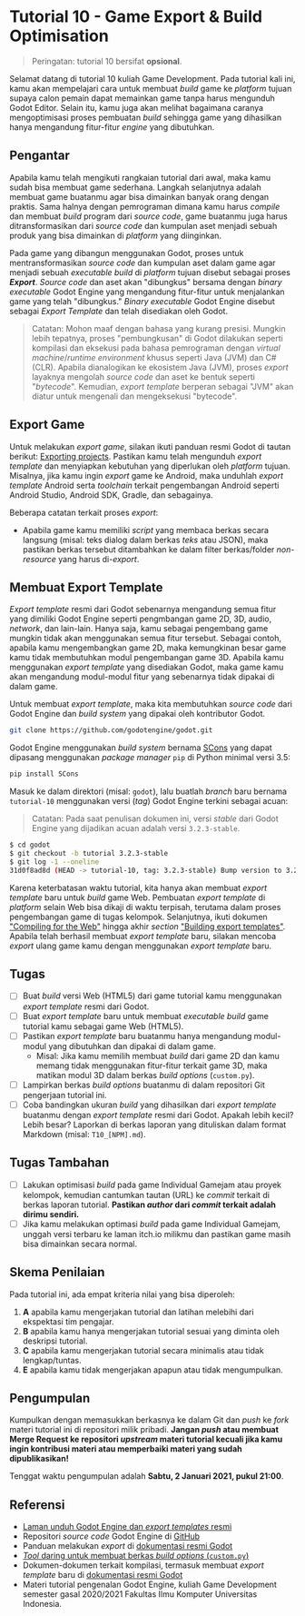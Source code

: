 # Tutorial 10 - Game Export & Build Optimisation

> Peringatan: tutorial 10 bersifat **opsional**.

Selamat datang di tutorial 10 kuliah Game Development. Pada tutorial kali ini,
kamu akan mempelajari cara untuk membuat _build_ game ke _platform_ tujuan
supaya calon pemain dapat memainkan game tanpa harus mengunduh Godot Editor.
Selain itu, kamu juga akan melihat bagaimana caranya mengoptimisasi proses
pembuatan _build_ sehingga game yang dihasilkan hanya mengandung fitur-fitur
_engine_ yang dibutuhkan.

## Pengantar

Apabila kamu telah mengikuti rangkaian tutorial dari awal, maka kamu sudah
bisa membuat game sederhana. Langkah selanjutnya adalah membuat game buatanmu
agar bisa dimainkan banyak orang dengan praktis. Sama halnya dengan pemrograman
dimana kamu harus _compile_ dan membuat _build_ program dari _source code_,
game buatanmu juga harus ditransformasikan dari _source code_ dan kumpulan aset
menjadi sebuah produk yang bisa dimainkan di _platform_ yang diinginkan.

Pada game yang dibangun menggunakan Godot, proses untuk mentransformasikan
_source code_ dan kumpulan aset dalam game agar menjadi sebuah
_executable build_ di _platform_ tujuan disebut sebagai proses _**Export**_.
_Source code_ dan aset akan "dibungkus" bersama dengan _binary executable_
Godot Engine yang mengandung fitur-fitur untuk menjalankan game yang telah
"dibungkus." _Binary executable_ Godot Engine disebut sebagai _Export Template_
dan telah disediakan oleh Godot.

> Catatan: Mohon maaf dengan bahasa yang kurang presisi. Mungkin lebih tepatnya,
> proses "pembungkusan" di Godot dilakukan seperti kompilasi dan eksekusi
> pada bahasa pemrograman dengan _virtual machine_/_runtime environment_ khusus
> seperti Java (JVM) dan C# (CLR). Apabila dianalogikan ke ekosistem Java (JVM),
> proses _export_ layaknya mengolah _source code_ dan aset ke bentuk seperti
> "_bytecode_". Kemudian, _export template_ berperan sebagai "JVM" akan
> diatur untuk mengenali dan mengeksekusi "bytecode".

## Export Game

Untuk melakukan _export game_, silakan ikuti panduan resmi Godot di tautan berikut:
[Exporting projects](https://docs.godotengine.org/en/stable/getting_started/workflow/export/exporting_projects.html).
Pastikan kamu telah mengunduh _export template_ dan menyiapkan kebutuhan yang
diperlukan oleh _platform_ tujuan. Misalnya, jika kamu ingin _export_ game ke
Android, maka unduhlah _export template_ Android serta _toolchain_ terkait
pengembangan Android seperti Android Studio, Android SDK, Gradle, dan
sebagainya.

Beberapa catatan terkait proses _export_:

- Apabila game kamu memiliki _script_ yang membaca berkas secara langsung
  (misal: teks dialog dalam berkas _teks_ atau JSON), maka pastikan berkas
  tersebut ditambahkan ke dalam filter berkas/folder _non-resource_ yang
  harus di-_export_.

## Membuat Export Template

_Export template_ resmi dari Godot sebenarnya mengandung semua fitur yang
dimiliki Godot Engine seperti pengmbangan game 2D, 3D, audio, _network_, dan
lain-lain. Hanya saja, kamu sebagai pengembang game mungkin tidak akan
menggunakan semua fitur tersebut. Sebagai contoh, apabila kamu mengembangkan
game 2D, maka kemungkinan besar game kamu tidak membutuhkan modul pengembangan
game 3D. Apabila kamu menggunakan _export template_ yang disediakan Godot, maka
game kamu akan mengandung modul-modul fitur yang sebenarnya tidak dipakai di
dalam game.

Untuk membuat _export template_, maka kita membutuhkan _source code_ dari Godot
Engine dan _build system_ yang dipakai oleh kontributor Godot.

```bash
git clone https://github.com/godotengine/godot.git
```

Godot Engine menggunakan _build system_ bernama [SCons](https://pypi.org/project/SCons/)
yang dapat dipasang menggunakan _package manager_ `pip` di Python minimal versi
3.5:

```bash
pip install SCons
```

Masuk ke dalam direktori (misal: `godot`), lalu buatlah _branch_ baru bernama
`tutorial-10` menggunakan versi (_tag_) Godot Engine terkini sebagai acuan:

> Catatan: Pada saat penulisan dokumen ini, versi _stable_ dari Godot Engine
> yang dijadikan acuan adalah versi `3.2.3-stable`.

```bash
$ cd godot
$ git checkout -b tutorial 3.2.3-stable
$ git log -1 --oneline
31d0f8ad8d (HEAD -> tutorial-10, tag: 3.2.3-stable) Bump version to 3.2.3-stable
```

Karena keterbatasan waktu tutorial, kita hanya akan membuat _export template_
baru untuk _build_ game Web. Pembuatan _export template_ di _platform_ selain
Web bisa dikaji di waktu terpisah, terutama dalam proses pengembangan game di
tugas kelompok. Selanjutnya, ikuti dokumen ["Compiling for the Web"](https://docs.godotengine.org/en/stable/development/compiling/compiling_for_web.html)
hingga akhir _section_ ["Building export templates"](https://docs.godotengine.org/en/stable/development/compiling/compiling_for_web.html#building-export-templates).
Apabila telah berhasil membuat _export template_ baru, silakan mencoba
_export_ ulang game kamu dengan menggunakan _export template_ baru.

## Tugas

- [ ] Buat _build_ versi Web (HTML5) dari game tutorial kamu menggunakan
  _export template_ resmi dari Godot.
- [ ] Buat _export template_ baru untuk membuat _executable build_ game tutorial
  kamu sebagai game Web (HTML5).
- [ ] Pastikan _export template_ baru buatanmu hanya mengandung modul-modul
  yang dibutuhkan dan dipakai di dalam game.
  - Misal: Jika kamu memilih membuat _build_ dari game 2D dan kamu memang tidak
    menggunakan fitur-fitur terkait game 3D, maka matikan modul 3D dalam
    berkas _build options_ (`custom.py`).
- [ ] Lampirkan berkas _build options_ buatanmu di dalam repositori Git
  pengerjaan tutorial ini.
- [ ] Coba bandingkan ukuran _build_ yang dihasilkan dari _export template_
  buatanmu dengan _export template_ resmi dari Godot. Apakah lebih kecil?
  Lebih besar? Laporkan di berkas laporan yang dituliskan dalam format Markdown
  (misal: `T10_[NPM].md`).

## Tugas Tambahan

- [ ] Lakukan optimisasi _build_ pada game Individual Gamejam atau proyek
  kelompok, kemudian cantumkan tautan (URL) ke _commit_ terkait di berkas
  laporan tutorial. **Pastikan _author_ dari _commit_ terkait adalah dirimu sendiri.**
- [ ] Jika kamu melakukan optimasi _build_ pada game Individual Gamejam,
  unggah versi terbaru ke laman itch.io milikmu dan pastikan game masih
  bisa dimainkan secara normal.

## Skema Penilaian

Pada tutorial ini, ada empat kriteria nilai yang bisa diperoleh:

1. **A** apabila kamu mengerjakan tutorial dan latihan melebihi dari ekspektasi
   tim pengajar.
2. **B** apabila kamu hanya mengerjakan tutorial sesuai yang diminta oleh
   deskripsi tutorial.
3. **C** apabila kamu mengerjakan tutorial secara minimalis atau tidak
   lengkap/tuntas.
4. **E** apabila kamu tidak mengerjakan apapun atau tidak mengumpulkan.

## Pengumpulan

Kumpulkan dengan memasukkan berkasnya ke dalam Git dan _push_ ke _fork_ materi
tutorial ini di repositori milik pribadi. **Jangan _push_ atau membuat Merge
Request ke repositori _upstream_ materi tutorial kecuali jika kamu ingin
kontribusi materi atau memperbaiki materi yang sudah dipublikasikan!**

Tenggat waktu pengumpulan adalah **Sabtu, 2 Januari 2021, pukul 21:00**.

## Referensi

- [Laman unduh Godot Engine dan _export templates_ resmi](https://godotengine.org/download/)
- Repositori _source code_ Godot Engine di [GitHub](https://github.com/godotengine/godot)
- Panduan melakukan _export_ di [dokumentasi resmi Godot](https://docs.godotengine.org/en/stable/getting_started/workflow/export/exporting_projects.html)
- [_Tool_ daring untuk membuat berkas _build options_ (`custom.py`)](https://godot-build-options-generator.github.io/)
- Dokumen-dokumen terkait kompilasi, termasuk membuat _export template_ baru di [dokumentasi resmi Godot](https://docs.godotengine.org/en/stable/development/compiling/index.html)
- Materi tutorial pengenalan Godot Engine, kuliah Game Development semester
  gasal 2020/2021 Fakultas Ilmu Komputer Universitas Indonesia.
